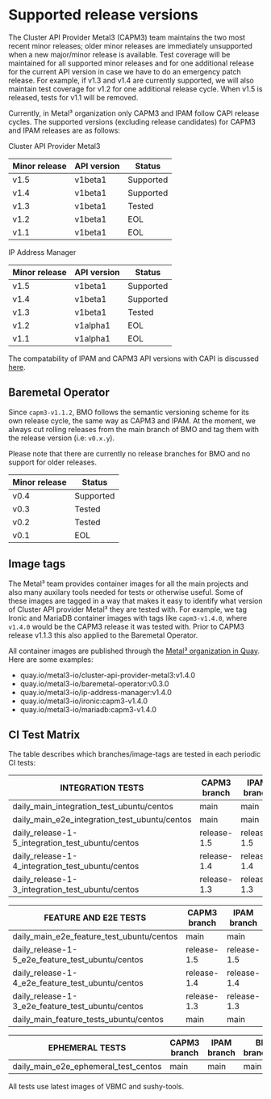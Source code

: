 # Supported release versions

The Cluster API Provider Metal3 (CAPM3) team maintains the two most recent minor releases; older minor releases are immediately unsupported when a new major/minor release is available.
Test coverage will be maintained for all supported minor releases and for one additional release for the current API version in case we have to do an emergency patch release.
For example, if v1.3 and v1.4 are currently supported, we will also maintain test coverage for v1.2 for one additional release cycle.
When v1.5 is released, tests for v1.1 will be removed.

Currently, in Metal³ organization only CAPM3 and IPAM follow CAPI release cycles.
The supported versions (excluding release candidates) for CAPM3 and IPAM releases are as follows:

Cluster API Provider Metal3

| Minor release | API version | Status    |
| ------------- | ----------- | --------- |
| v1.5          | v1beta1     | Supported |
| v1.4          | v1beta1     | Supported |
| v1.3          | v1beta1     | Tested    |
| v1.2          | v1beta1     | EOL       |
| v1.1          | v1beta1     | EOL       |

IP Address Manager

| Minor release | API version | Status    |
| ------------- | ----------- | --------- |
| v1.5          | v1beta1     | Supported |
| v1.4          | v1beta1     | Supported |
| v1.3          | v1beta1     | Tested    |
| v1.2          | v1alpha1    | EOL       |
| v1.1          | v1alpha1    | EOL       |

The compatability of IPAM and CAPM3 API versions with CAPI is discussed [here](https://github.com/metal3-io/ip-address-manager#compatibility-with-cluster-api).

## Baremetal Operator

Since `capm3-v1.1.2`, BMO follows the semantic versioning scheme for its own release cycle, the same way as CAPM3 and IPAM. At the moment, we always cut rolling releases from the main branch of BMO and tag them with the release version (i.e: `v0.x.y`).

Please note that there are currently no release branches for BMO and no support for older releases.

| Minor release | Status    |
| ------------- | --------- |
| v0.4          | Supported |
| v0.3          | Tested    |
| v0.2          | Tested    |
| v0.1          | EOL       |

## Image tags

The Metal³ team provides container images for all the main projects and also many auxilary tools needed for tests or otherwise useful.
Some of these images are tagged in a way that makes it easy to identify what version of Cluster API provider Metal³ they are tested with.
For example, we tag Ironic and MariaDB container images with tags like `capm3-v1.4.0`, where `v1.4.0` would be the CAPM3 release it was tested with.
Prior to CAPM3 release v1.1.3 this also applied to the Baremetal Operator.

All container images are published through the [Metal³ organization in Quay](https://quay.io/organization/metal3-io).
Here are some examples:

- quay.io/metal3-io/cluster-api-provider-metal3:v1.4.0
- quay.io/metal3-io/baremetal-operator:v0.3.0
- quay.io/metal3-io/ip-address-manager:v1.4.0
- quay.io/metal3-io/ironic:capm3-v1.4.0
- quay.io/metal3-io/mariadb:capm3-v1.4.0

## CI Test Matrix

The table describes which branches/image-tags are tested in each periodic CI tests:

| INTEGRATION TESTS                                | CAPM3 branch | IPAM branch | BMO branch/tag | Keepalived tag | MariaDB tag | Ironic tag |
| ------------------------------------------------ | ------------ | ----------- | -------------- | -------------- | ----------- | ---------- |
| daily_main_integration_test_ubuntu/centos        | main         | main        | main           | latest         | latest      | latest     |
| daily_main_e2e_integration_test_ubuntu/centos    | main         | main        | main           | latest         | latest      | latest     |
| daily_release-1-5_integration_test_ubuntu/centos | release-1.5  | release-1.5 | v0.4.0         | v0.4.0         | latest      | latest     |
| daily_release-1-4_integration_test_ubuntu/centos | release-1.4  | release-1.4 | v0.3.0         | v0.3.0         | latest      | latest     |
| daily_release-1-3_integration_test_ubuntu/centos | release-1.3  | release-1.3 | v0.2.0         | v0.2.0         | latest      | latest     |

| FEATURE AND E2E TESTS                            | CAPM3 branch | IPAM branch | BMO branch/tag | Keepalived tag | MariaDB tag | Ironic tag |
| ------------------------------------------------ | ------------ | ----------- | -------------- | -------------- | ----------- | ---------- |
| daily_main_e2e_feature_test_ubuntu/centos        | main         | main        | main           | latest         | latest      | latest     |
| daily_release-1-5_e2e_feature_test_ubuntu/centos | release-1.5  | release-1.5 | v0.4.0         | v0.4.0         | latest      | latest     |
| daily_release-1-4_e2e_feature_test_ubuntu/centos | release-1.4  | release-1.4 | v0.3.0         | v0.3.0         | latest      | latest     |
| daily_release-1-3_e2e_feature_test_ubuntu/centos | release-1.3  | release-1.3 | v0.2.0         | v0.2.0         | latest      | latest     |
| daily_main_feature_tests_ubuntu/centos           | main         | main        | main           | latest         | latest      | latest     |

| EPHEMERAL TESTS                      | CAPM3 branch | IPAM branch | BMO branch/tag | Keepalived tag | MariaDB tag | Ironic tag |
| ------------------------------------ | ------------ | ----------- | -------------- | -------------- | ----------- | ---------- |
| daily_main_e2e_ephemeral_test_centos | main         | main        | main           | latest         | latest      | latest     |

All tests use latest images of VBMC and sushy-tools.
